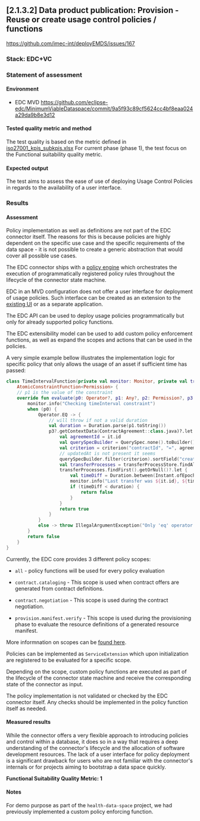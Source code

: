 ## [2.1.3.2] Data product publication: Provision - Reuse or create usage control policies / functions

https://github.com/imec-int/deployEMDS/issues/167

### Stack: EDC+VC

### Statement of assessment

#### Environment

- EDC MVD https://github.com/eclipse-edc/MinimumViableDataspace/commit/9a5f93c89cf5624cc4bf8eaa024a29da9b8e3d12

#### Tested quality metric and method

The test quality is based on the metric defined in [iso27001_kpis_subkpis.xlsx](../../../../../design_decisions/background_info/iso27001_kpis_subkpis.xlsx)
For current phase (phase 1), the test focus on the Functional suitability quality metric.

#### Expected output

The test aims to assess the ease of use of deploying Usage Control Policies in regards to the availability of a user interface.

### Results

#### Assessment

Policy implementation as well as definitions are not part of the EDC connector itself. The reasons for this is because policies are highly dependent on the specific use case and the specific requirements of the data space - it is not possible to create a generic abstraction that would cover all possible use cases.

The EDC connector ships with a [policy engine](https://github.com/eclipse-edc/Connector/blob/main/docs/developer/policy-engine.md) which orchestrates the execution of programmatically registered policy rules throughout the lifecycle of the connector state machine.

EDC in an MVD configuration does not offer a user interface for deployment of usage policies. Such interface can be created as an extension to the [existing UI](https://github.com/eclipse-edc/DataDashboard) or as a separate application.

The EDC API can be used to deploy usage policies programmatically but only for already supported policy functions.

The EDC extensibility model can be used to add custom policy enforcement functions, as well as expand the scopes and actions that can be used in the policies.

A very simple example bellow illustrates the implementation logic for specific policy that only allows the usage of an asset if sufficient time has passed:

```kotlin
class TimeIntervalFunction(private val monitor: Monitor, private val transferProcessStore: TransferProcessStore) :
    AtomicConstraintFunction<Permission> {
    // p1 is the value of the constraint
    override fun evaluate(p0: Operator?, p1: Any?, p2: Permission?, p3: PolicyContext?): Boolean {
        monitor.info("Checking timeInterval constraint")
        when (p0) {
            Operator.EQ -> {
                // will throw if not a valid duration
                val duration = Duration.parse(p1.toString())
                p3?.getContextData(ContractAgreement::class.java)?.let {
                    val agreementId = it.id
                    val querySpecBuilder = QuerySpec.none().toBuilder()
                    val criterion = criterion("contractId", "=", agreementId)
                    // updatedAt is not present it seems
                    querySpecBuilder.filter(criterion).sortField("createdAt").sortOrder(SortOrder.DESC)
                    val transferProcesses = transferProcessStore.findAll(querySpecBuilder.build())
                    transferProcesses.findFirst().getOrNull()?.let {
                        val timeDiff = Duration.between(Instant.ofEpochMilli(it.createdAt), Instant.now())
                        monitor.info("Last transfer was ${it.id}, ${timeDiff.toMinutes()} minutes ago")
                        if (timeDiff < duration) {
                            return false
                        }
                    }
                    return true
                }
            }
            else -> throw IllegalArgumentException("Only 'eq' operator is supported for timeInterval constraint")
        }
        return false
    }
}
```

Currently, the EDC core provides 3 different policy scopes:

- `all` - policy functions will be used for every policy evaluation

- `contract.cataloging` - This scope is used when contract offers are generated from contract definitions.

- `contract.negotiation` - This scope is used during the contract negotiation.

- `provision.manifest.verify` - This scope is used during the provisioning phase to evaluate the resource definitions of a generated resource manifest.

More informnation on scopes can be [found here](https://github.com/eclipse-edc/Connector/blob/main/docs/developer/policy-engine.md#policy-scopes).

Policies can be implemented as `ServiceExtension` which upon initialization are registered to be evaluated for a specific scope.

Depending on the scope, custom policy functions are executed as part of the lifecycle of the connector state machine and receive the corresponding state of the connector as input.

The policy implementation is not validated or checked by the EDC connector itself. Any checks should be implemented in the policy function itself as needed.

#### Measured results

While the connector offers a very flexible approach to introducing policies and control within a database, it does so in a way that requires a deep understanding of the connector's lifecycle and the allocation of software development resources. The lack of a user interface for policy deployment is a significant drawback for users who are not familiar with the connector's internals or for projects aiming to bootstrap a data space quickly.

**Functional Suitability Quality Metric: 1**

#### Notes

For demo purpose as part of the `health-data-space` project, we had previously implemented a custom policy enforcing function.
